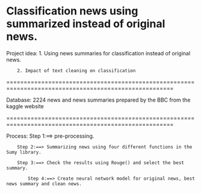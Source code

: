 # Classification news using summarized instead of original news.

Project idea:	1. Using news summaries for classification instead of original news.

		2. Impact of text cleaning on classification

====================================================================================================== 

Database:	2224 news and news summaries prepared by the BBC from the kaggle website

====================================================================================================== 

Process:	Step 1:==> pre-processing.

		Step 2:==> Summarizing news using four different functions in the Sumy library.
		
		Step 3:==> Check the results using Rouge() and select the best summary.
		
	      	Step 4:==> Create neural network model for original news, best news summary and clean news.
